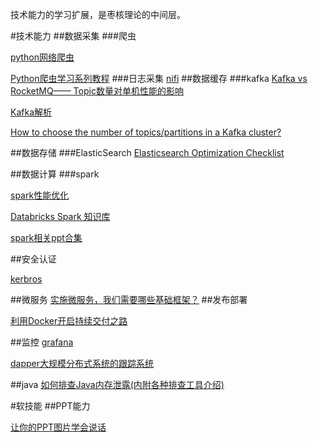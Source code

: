 技术能力的学习扩展，是枣核理论的中间层。

#技术能力
##数据采集
###爬虫

[python网络爬虫](http://blog.csdn.net/pleasecallmewhy/article/details/8922826)

[Python爬虫学习系列教程](http://cuiqingcai.com/1052.html)
###日志采集
[nifi](https://github.com/apache/nifi)
##数据缓存
###kafka
[Kafka vs RocketMQ—— Topic数量对单机性能的影响](https://yq.aliyun.com/articles/25379)

[Kafka解析](http://zqhxuyuan.github.io/2016/01/13/2016-01-13-Kafka-Picture/)

[How to choose the number of topics/partitions in a Kafka cluster?](http://www.confluent.io/blog/how-to-choose-the-number-of-topicspartitions-in-a-kafka-cluster/)

##数据存储
###ElasticSearch
[Elasticsearch Optimization Checklist](https://github.com/garyelephant/blog/blob/master/elasticsearch_optimization_checklist.md)

##数据计算
###spark

[spark性能优化](http://www.raychase.net/3546)

[Databricks Spark 知识库](https://aiyanbo.gitbooks.io/databricks-spark-knowledge-base-zh-cn/content/index.html)

[spark相关ppt合集](https://dzone.com/articles/smack-stack-guide)

##安全认证

[kerbros](https://github.com/zouhc/MyHadoop/blob/master/doc/Hadoop%E7%9A%84kerberos%E7%9A%84%E5%AE%9E%E8%B7%B5%E9%83%A8%E7%BD%B2.md)

##微服务
[实施微服务，我们需要哪些基础框架？](http://www.infoq.com/cn/articles/basis-frameworkto-implement-micro-service)
##发布部署

[利用Docker开启持续交付之路](http://insights.thoughtworkers.org/start-continuous-delivery-with-docker/)

##监控
[grafana](http://grafana.org/)

[dapper大规模分布式系统的跟踪系统](http://bigbully.github.io/Dapper-translation/)

##java
[如何排查Java内存泄露(内附各种排查工具介绍)](https://yq.aliyun.com/articles/61148?spm=5176.100238.goodcont.44.A6BHpI)

#软技能
##PPT能力

[让你的PPT图片学会说话](http://www.jianshu.com/p/3e2623160491)
